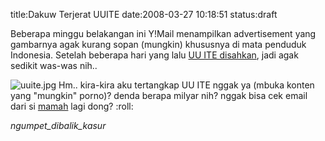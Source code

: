 title:Dakuw Terjerat UUITE
date:2008-03-27 10:18:51
status:draft

Beberapa minggu belakangan ini Y!Mail menampilkan advertisement yang gambarnya agak kurang sopan (mungkin) khususnya di mata penduduk Indonesia. Setelah beberapa hari yang lalu <a href="http://www.detikinet.com/index.php/detik.read/tahun/2008/bulan/03/tgl/25/time/112233/idnews/912848/idkanal/399">UU ITE disahkan</a>, jadi agak sedikit was-was nih..

<img src="http://kecebongsoft.files.wordpress.com/2008/03/uuite.jpg" alt="uuite.jpg" />
Hm.. kira-kira aku tertangkap UU ITE nggak ya (mbuka konten yang "mungkin" porno)? denda berapa milyar nih? nggak bisa cek email dari si <a href="http://chrisnanice.blogspot.com">mamah</a> lagi dong? :roll:

*ngumpet_dibalik_kasur*